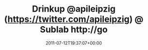 ---
retweeted: false
source: <a href="http://gowalla.com/" rel="nofollow">Gowalla</a>
entities:
  hashtags: []
  symbols: []
  user_mentions:
  - name: apileipzig
    screen_name: apileipzig
    indices:
    - '8'
    - '19'
    id_str: '329212059'
    id: '329212059'
  urls: []
display_text_range:
- '0'
- '52'
favorite_count: '0'
id_str: '90867300722413568'
truncated: false
retweet_count: '0'
id: '90867300722413568'
created_at: Tue Jul 12 19:37:07 +0000 2011
favorited: false
full_text: Drinkup [@apileipzig](https://twitter.com/apileipzig) @ Sublab http://gowal.la/c/4AgLk
lang: en
tags:
- pesos/twitter
date: '2011-07-12T19:37:07+00:00'
src: https://twitter.com/bascht/status/90867300722413568
original_url: https://twitter.com/bascht/status/90867300722413568
type: twitter_tweet
text: Drinkup [@apileipzig](https://twitter.com/apileipzig) @ Sublab http://gowal.la/c/4AgLk
title: Drinkup @apileipzig (https://twitter.com/apileipzig) @ Sublab http://go

---